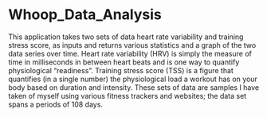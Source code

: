 # Whoop_Data_Analysis

This application takes two sets of data heart rate variability and training stress score, as inputs and returns various statistics and a graph of the two data series over time. Heart rate variability (HRV) is simply the measure of time in milliseconds in between heart beats and is one way to quantify physiological “readiness”. Training stress score (TSS) is a figure that quantifies (in a single number) the physiological load a workout has on your body based on duration and intensity. These sets of data are samples I have taken of myself using various fitness trackers and websites; the data set spans a periods of 108 days.
